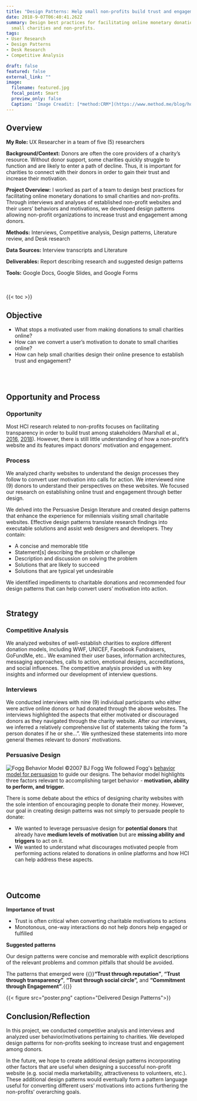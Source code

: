 ```yaml
---
title: "Design Patterns: Help small non-profits build trust and engagement"
date: 2018-9-07T06:40:41.262Z
summary: Design best practices for facilitating online monetary donations to
  small charities and non-profits.
tags:
- User Research 
- Design Patterns
- Desk Research
- Competitive Analysis

draft: false
featured: false
external_link: ""
image:
  filename: featured.jpg
  focal_point: Smart
  preview_only: false
  Caption: 'Image Creadit: [*method:CRM*](https://www.method.me/blog/how-to-create-online-donation-pages/)'
---
```

## Overview

**My Role:** UX Researcher in a team of five (5) researchers

**Background/Context:** Donors are often the core providers of a charity’s resource. Without donor support, some charities quickly struggle to function and are likely to enter a path of decline. Thus, it is important for charities to connect with their donors in order to gain their trust and increase their motivation.

**Project Overview:** I worked as part of a team to design best practices for facilitating online monetary donations to small charities and non-profits. Through interviews and analyses of established non-profit websites and their users’ behaviors and motivations, we developed design patterns allowing non-profit organizations to increase trust and engagement among donors. 

**Methods:** Interviews, Competitive analysis, Design patterns, Literature review, and Desk research

**Data Sources:** Interview transcripts and Literature  

**Deliverables:** Report describing research and suggested design patterns

**Tools:** Google Docs, Google Slides, and Google Forms

</br>
</br>
{{< toc >}} 

## Objective

* What stops a motivated user from making donations to small charities online? 
* How can we convert a user’s motivation to donate to small charities online?  
* How can help small charities design their online presence to establish trust and engagement?
</br>
</br>

## Opportunity and Process

### Opportunity
Most HCI research related to non-profits focuses on facilitating transparency in order to build trust among stakeholders (Marshall et al., [2016](https://dl.acm.org/doi/abs/10.1145/2858036.2858301), [2018](https://dl.acm.org/doi/abs/10.1145/3173574.3173849)). However, there is still little understanding of how a non-profit’s website and its features impact donors’ motivation and engagement.

### Process

We analyzed charity websites to understand the design processes they follow to convert user motivation into calls for action. We interviewed nine (9) donors to understand their perspectives on these websites. We focused our research on establishing online trust and engagement through better design.

We delved into the Persuasive Design literature and created design patterns that enhance the experience for millennials visiting small charitable websites. Effective design patterns translate research findings into executable solutions and assist web designers and developers. They contain:  
* A concise and memorable title
* Statement\[s] describing the problem or challenge
* Description and discussion on solving the problem
* Solutions that are likely to succeed
* Solutions that are typical yet undesirable

We identified impediments to charitable donations and recommended four design patterns that can help convert users’ motivation into action.
</br>
</br>

## Strategy

### Competitive Analysis 

We analyzed websites of well-establish charities to explore different donation models, including WWF, UNICEF, Facebook Fundraisers, GoFundMe, etc..  We examined their user bases, information architectures, messaging approaches, calls to action, emotional designs, accreditations, and social influences. The competitive analysis provided us with key insights and informed our development of interview questions.

### Interviews 

We conducted interviews with nine (9) individual participants who either were active online donors or had donated through the above websites. The interviews highlighted the aspects that either motivated or discouraged donors as they navigated through the charity website. After our interviews, we inferred a relatively comprehensive list of statements taking the form “a person donates if he or she…”. We synthesized these statements into more general themes relevant to donors’ motivations. 

### Persuasive Design 
![Fogg Behavior Model ©2007 BJ Fogg](https://behaviormodel.org/wp-content/uploads/2020/08/Fogg-Behavior-Model.jpg)
We followed Fogg's [behavior model for persuasion](https://dl.acm.org/doi/abs/10.1145/1541948.1541999) to guide our designs. The behavior model highlights three factors relevant to accomplishing target behavior - **motivation, ability to perform, and trigger.**

There is some debate about the ethics of designing charity websites with the sole intention of encouraging people to donate their money. However, our goal in creating design patterns was not simply to persuade people to donate: 
* We wanted to leverage persuasive design for **potential donors** that already have **medium levels of motivation** but are **missing ability and triggers** to act on it. 
* We wanted to understand what discourages motivated people from performing actions related to donations in online platforms and how HCI can help address these aspects.

</br>
</br>

## Outcome 

**Importance of trust**

* Trust is often critical when converting charitable motivations to actions
* Monotonous, one-way interactions do not help donors help engaged or fulfilled

**Suggested patterns**

Our design patterns were concise and memorable with explicit descriptions of the relevant problems and common pitfalls that should be avoided. 

The patterns that emerged were {{<hl>}}**“Trust through reputation”**, **“Trust through transparency”**, **“Trust through social circle”,** and **“Commitment through Engagement”**.{{</hl>}}

{{< figure src="poster.png" caption="Delivered Design Patterns">}}


## Conclusion/Reflection

In this project, we conducted competitive analysis and interviews and analyzed user behavior/motivations pertaining to charities. We developed design patterns for non-profits seeking to increase trust and engagement among donors.

In the future, we hope to create additional design patterns incorporating other factors that are useful when designing a successful non-profit website (e.g. social media marketability, attractiveness to volunteers, etc.). These additional design patterns would eventually form a pattern language useful for converting different users’ motivations into actions furthering the non-profits’ overarching goals. 

